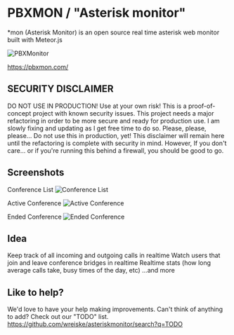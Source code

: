 PBXMON / "Asterisk monitor"
=====
*mon (Asterisk Monitor) is an open source real time asterisk web monitor built with Meteor.js

![PBXMonitor](https://raw.githubusercontent.com/wreiske/asteriskmonitor/master/public/images/400x200.png)

https://pbxmon.com/

SECURITY DISCLAIMER
-----
DO NOT USE IN PRODUCTION! Use at your own risk! This is a proof-of-concept project with known security issues. This project needs a major refactoring in order to be more secure and ready for production use. I am slowly fixing and updating as I get free time to do so. Please, please, please... Do not use this in production, yet! This disclaimer will remain here until the refactoring is complete with security in mind. However, If you don't care... or if you're running this behind a firewall, you should be good to go.

Screenshots
-----
Conference List
![Conference List](https://i.imgur.com/w57YZn2.png)

Active Conference
![Active Conference](https://i.imgur.com/FToOzVi.png)

Ended Conference
![Ended Conference](https://i.imgur.com/RipwAE6.png)

Idea
-----
Keep track of all incoming and outgoing calls in realtime
Watch users that join and leave conference bridges in realtime
Realtime stats (how long average calls take, busy times of the day, etc)
...and more

Like to help?
-----
We'd love to have your help making improvements. Can't think of anything to add? Check out our "TODO" list.
https://github.com/wreiske/asteriskmonitor/search?q=TODO
